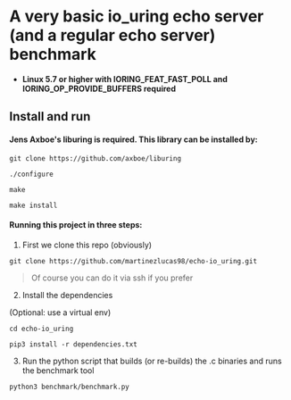 # A very basic io_uring echo server (and a regular echo server) benchmark

* __Linux 5.7 or higher with IORING_FEAT_FAST_POLL and IORING_OP_PROVIDE_BUFFERS required__


## Install and run

#### Jens Axboe's liburing is required. This library can be installed by:

`git clone https://github.com/axboe/liburing`

`./configure`

`make`

`make install`


#### Running this project in three steps:

1. First we clone this repo (obviously)

`git clone https://github.com/martinezlucas98/echo-io_uring.git`

> Of course you can do it via ssh if you prefer

2. Install the dependencies

(Optional: use a virtual env)

`cd echo-io_uring`

`pip3 install -r dependencies.txt`

3. Run the python script that builds (or re-builds) the .c binaries and runs the benchmark tool

`python3 benchmark/benchmark.py`

